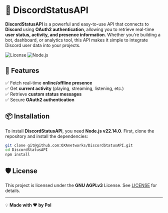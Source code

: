 # 🚀 DiscordStatusAPI

**DiscordStatusAPI** is a powerful and easy-to-use API that connects to **Discord** using **OAuth2 authentication**, allowing you to retrieve real-time **user status, activity, and presence information**. Whether you're building a bot, dashboard, or analytics tool, this API makes it simple to integrate Discord user data into your projects.

![License](https://img.shields.io/badge/License-GNU%20AGPLv3-blue)
![Node.js](https://img.shields.io/badge/Node.js-22.14.0-green)

## 🌟 Features
✅ Fetch real-time **online/offline presence**  
✅ Get **current activity** (playing, streaming, listening, etc.)  
✅ Retrieve **custom status messages**  
✅ Secure **OAuth2 authentication**  
 

## 📦 Installation
To install **DiscordStatusAPI**, you need **Node.js v22.14.0**. First, clone the repository and install the dependencies:

```sh
git clone git@github.com:OXAnetworks/DiscordStatusAPI.git
cd DiscordStatusAPI
npm install
```

## 🛡 License
This project is licensed under the **GNU AGPLv3** License. See [LICENSE](LICENSE) for details.

---

💡 **Made with ❤️ by Pol**

